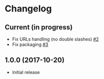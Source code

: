 # Changelog

## Current (in progress)

- Fix URLs handling (no double slashes) [#2](https://github.com/opendatateam/udata-ods/pull/2)
- Fix packaging [#3](https://github.com/opendatateam/udata-ods/pull/3)

## 1.0.0 (2017-10-20)

- Initial release
